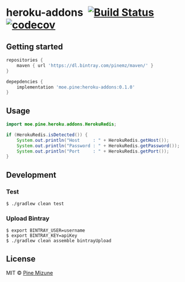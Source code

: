 # heroku-addons &nbsp;[![Build Status](https://travis-ci.com/pine/heroku-addons.svg?branch=master)](https://travis-ci.com/pine/heroku-addons) [![codecov](https://codecov.io/gh/pine/heroku-addons/branch/master/graph/badge.svg)](https://codecov.io/gh/pine/heroku-addons)


## Getting started

```gradle
repositories {
    maven { url 'https://dl.bintray.com/pinemz/maven/' }
}

depepdencies {
    implementation 'moe.pine:heroku-addons:0.1.0'
}
```

## Usage

```java
import moe.pine.heroku.addons.HerokuRedis;

if (HerokuRedis.isDetected()) {
    System.out.println("Host     : " + HerokuRedis.getHost());
    System.out.println("Password : " + HerokuRedis.getPassword());
    System.out.println("Port     : " + HerokuRedis.getPort());    
}
```

## Development
### Test

```
$ ./gradlew clean test
```

### Upload Bintray

```
$ export BINTRAY_USER=username
$ export BINTRAY_KEY=apiKey
$ ./gradlew clean assemble bintrayUpload
```


## License
MIT &copy; [Pine Mizune](https://profile.pine.moe)
